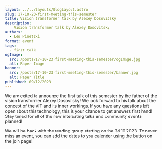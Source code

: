 ```yaml
---
layout: ../../layouts/BlogLayout.astro
slug: 17-10-23-first-meeting-this-semester
title: Vision transformer talk by Alexey Dosovitsky
description: 
    Vision transformer talk by Alexey Dosovitsky
authors:
  - Leo Pinetzki
format: event
tags:
  - first talk
ogImage: 
  src: /posts/17-10-23-first-meeting-this-semester/ogImage.jpg
  alt: Paper Image
banner: 
  src: /posts/17-10-23-first-meeting-this-semester/banner.jpg
  alt: Paper Title
published: 09/12/2023
---
```

We are exited to announce the first talk of this semester by the father of the vision transformer Alexey Dosovitsky!
We look forward to his talk about the concept of the ViT and its inner workings. If you have any questions left open about this technology, this is your chance to get answers first hand!
Stay tuned for all of the new interesting talks and community events planned!

We will be back with the reading group starting on the 24.10.2023.
To never miss an event, you can add the dates to you calender using the button on the join page!
